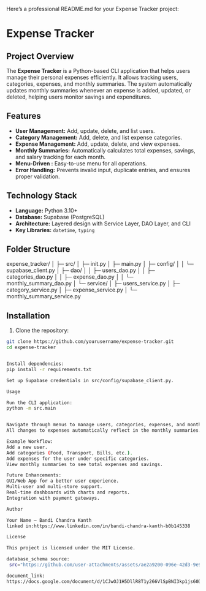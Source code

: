 Here’s a professional README.md for your Expense Tracker project:

# Expense Tracker

## Project Overview
The **Expense Tracker** is a Python-based CLI application that helps users manage their personal expenses efficiently. It allows tracking users, categories, expenses, and monthly summaries. The system automatically updates monthly summaries whenever an expense is added, updated, or deleted, helping users monitor savings and expenditures.

## Features
- **User Management:** Add, update, delete, and list users.
- **Category Management:** Add, delete, and list expense categories.
- **Expense Management:** Add, update, delete, and view expenses.
- **Monthly Summaries:** Automatically calculates total expenses, savings, and salary tracking for each month.
- **Menu-Driven :** Easy-to-use menu for all operations.
- **Error Handling:** Prevents invalid input, duplicate entries, and ensures proper validation.

## Technology Stack
- **Language:** Python 3.10+
- **Database:** Supabase (PostgreSQL)
- **Architecture:** Layered design with Service Layer, DAO Layer, and CLI
- **Key Libraries:** `datetime`, `typing`

## Folder Structure


expense_tracker/
│
├─ src/
│ ├─ init.py
│ ├─ main.py
│ ├─ config/
│ │ └─ supabase_client.py
│ ├─ dao/
│ │ ├─ users_dao.py
│ │ ├─ categories_dao.py
│ │ ├─ expense_dao.py
│ │ └─ monthly_summary_dao.py
│ └─ service/
│ ├─ users_service.py
│ ├─ category_service.py
│ ├─ expense_service.py
│ └─ monthly_summary_service.py


## Installation
1. Clone the repository:
```bash
git clone https://github.com/yourusername/expense-tracker.git
cd expense-tracker


Install dependencies:
pip install -r requirements.txt

Set up Supabase credentials in src/config/supabase_client.py.

Usage

Run the CLI application:
python -m src.main


Navigate through menus to manage users, categories, expenses, and monthly summaries.
All changes to expenses automatically reflect in the monthly summaries.

Example Workflow:
Add a new user.
Add categories (Food, Transport, Bills, etc.).
Add expenses for the user under specific categories.
View monthly summaries to see total expenses and savings.

Future Enhancements:
GUI/Web App for a better user experience.
Multi-user and multi-store support.
Real-time dashboards with charts and reports.
Integration with payment gateways.

Author

Your Name – Bandi Chandra Kanth
linked in:https://www.linkedin.com/in/bandi-chandra-kanth-b0b145338

License

This project is licensed under the MIT License.

database_schema source:
 src="https://github.com/user-attachments/assets/ae2a9200-096e-42d3-9e9f-9d99199b4989" 

document_link:
https://docs.google.com/document/d/1CJwOJ1H5DllR8T1y266VlSpBNI3kp1js60DgJbM1o9g/edit?usp=sharing
